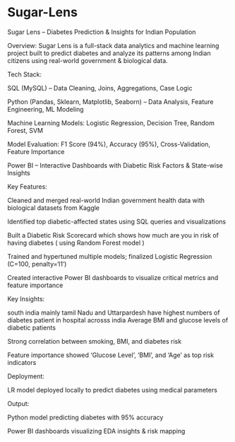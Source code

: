 # Sugar-Lens

Sugar Lens – Diabetes Prediction & Insights for Indian Population 

Overview:
Sugar Lens is a full-stack data analytics and machine learning project built to predict diabetes and analyze its patterns among Indian citizens using real-world government 
& biological data.


Tech Stack:

   SQL (MySQL) – Data Cleaning, Joins, Aggregations, Case Logic

   Python (Pandas, Sklearn, Matplotlib, Seaborn) – Data Analysis, Feature Engineering, ML Modeling

   Machine Learning Models: Logistic Regression, Decision Tree, Random Forest, SVM

   Model Evaluation: F1 Score (94%), Accuracy (95%), Cross-Validation, Feature Importance

   Power BI – Interactive Dashboards with Diabetic Risk Factors & State-wise Insights



Key Features:

   Cleaned and merged real-world Indian government health data with biological datasets from Kaggle

   Identified top diabetic-affected states using SQL queries and visualizations

   Built a Diabetic Risk Scorecard which shows how much are you in risk of having diabetes ( using Random Forest model )

   Trained and hypertuned multiple models; finalized Logistic Regression (C=100, penalty=‘l1’)

   Created interactive Power BI dashboards to visualize critical metrics and feature importance



Key Insights:

   south india mainly tamil Nadu and Uttarpardesh have highest numbers of diabetes patient in hospital acrosss india 
    Average BMI and glucose levels of diabetic patients

   Strong correlation between smoking, BMI, and diabetes risk

   Feature importance showed ‘Glucose Level’, ‘BMI’, and ‘Age’ as top risk indicators



Deployment:

   LR model deployed locally to predict diabetes using medical parameters


Output:

   Python model predicting diabetes with 95% accuracy

   Power BI dashboards visualizing EDA insights & risk mapping
